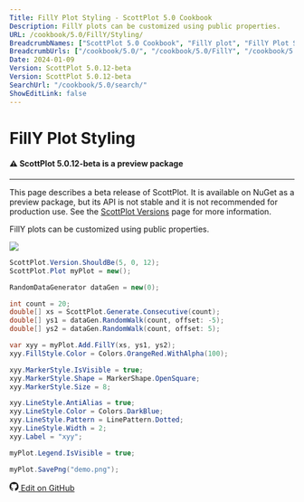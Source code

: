 ```yaml
---
Title: FillY Plot Styling - ScottPlot 5.0 Cookbook
Description: FillY plots can be customized using public properties.
URL: /cookbook/5.0/FillY/Styling/
BreadcrumbNames: ["ScottPlot 5.0 Cookbook", "FillY plot", "FillY Plot Styling"]
BreadcrumbUrls: ["/cookbook/5.0/", "/cookbook/5.0/FillY", "/cookbook/5.0/FillY/Styling"]
Date: 2024-01-09
Version: ScottPlot 5.0.12-beta
Version: ScottPlot 5.0.12-beta
SearchUrl: "/cookbook/5.0/search/"
ShowEditLink: false
---
```


# FillY Plot Styling



<div class='alert alert-warning' role='alert'><h4 class='alert-heading py-0 my-0'>⚠️ ScottPlot 5.0.12-beta is a preview package</h4><hr /><p class='mb-0'><span class='fw-semibold'>This page describes a beta release of ScottPlot.</span> It is available on NuGet as a preview package, but its API is not stable and it is not recommended for production use. See the <a href='https://scottplot.net/versions/'>ScottPlot Versions</a> page for more information. </p></div>



FillY plots can be customized using public properties.

[![](/cookbook/5.0/images/Styling.png)](/cookbook/5.0/images/Styling.png)

```cs
ScottPlot.Version.ShouldBe(5, 0, 12);
ScottPlot.Plot myPlot = new();

RandomDataGenerator dataGen = new(0);

int count = 20;
double[] xs = ScottPlot.Generate.Consecutive(count);
double[] ys1 = dataGen.RandomWalk(count, offset: -5);
double[] ys2 = dataGen.RandomWalk(count, offset: 5);

var xyy = myPlot.Add.FillY(xs, ys1, ys2);
xyy.FillStyle.Color = Colors.OrangeRed.WithAlpha(100);

xyy.MarkerStyle.IsVisible = true;
xyy.MarkerStyle.Shape = MarkerShape.OpenSquare;
xyy.MarkerStyle.Size = 8;

xyy.LineStyle.AntiAlias = true;
xyy.LineStyle.Color = Colors.DarkBlue;
xyy.LineStyle.Pattern = LinePattern.Dotted;
xyy.LineStyle.Width = 2;
xyy.Label = "xyy";

myPlot.Legend.IsVisible = true;

myPlot.SavePng("demo.png");

```

<a href='https://github.com/ScottPlot/ScottPlot/blob/main/src/ScottPlot5/ScottPlot5%20Cookbook/Recipes/PlotTypes/FillY.cs'><svg xmlns="http://www.w3.org/2000/svg" width="16" height="16" fill="currentColor" class="mb-1 bi bi-github" viewBox="0 0 16 16">
  <path d="M8 0C3.58 0 0 3.58 0 8c0 3.54 2.29 6.53 5.47 7.59.4.07.55-.17.55-.38 0-.19-.01-.82-.01-1.49-2.01.37-2.53-.49-2.69-.94-.09-.23-.48-.94-.82-1.13-.28-.15-.68-.52-.01-.53.63-.01 1.08.58 1.23.82.72 1.21 1.87.87 2.33.66.07-.52.28-.87.51-1.07-1.78-.2-3.64-.89-3.64-3.95 0-.87.31-1.59.82-2.15-.08-.2-.36-1.02.08-2.12 0 0 .67-.21 2.2.82.64-.18 1.32-.27 2-.27s1.36.09 2 .27c1.53-1.04 2.2-.82 2.2-.82.44 1.1.16 1.92.08 2.12.51.56.82 1.27.82 2.15 0 3.07-1.87 3.75-3.65 3.95.29.25.54.73.54 1.48 0 1.07-.01 1.93-.01 2.2 0 .21.15.46.55.38A8.01 8.01 0 0 0 16 8c0-4.42-3.58-8-8-8"/>
</svg> Edit on GitHub</a>

